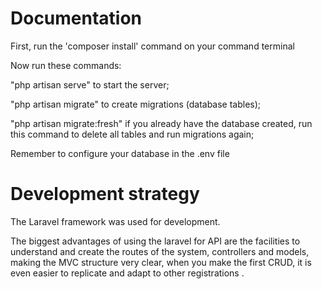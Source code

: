 # Documentation

First, run the 'composer install' command on your command terminal

Now run these commands:

"php artisan serve" to start the server;

"php artisan migrate" to create migrations (database tables);

"php artisan migrate:fresh" if you already have the database created, run this command to delete all tables and run migrations again;

Remember to configure your database in the .env file

# Development strategy

The Laravel framework was used for development.

The biggest advantages of using the laravel for API are the facilities to understand and create the routes of the system, controllers and models, making the MVC structure very clear, when you make the first CRUD, it is even easier to replicate and adapt to other registrations .
